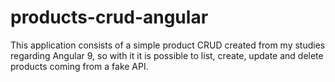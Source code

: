 # products-crud-angular
This application consists of a simple product CRUD created from my studies regarding Angular 9, so with it it is possible to list, create, update and delete products coming from a fake API.
